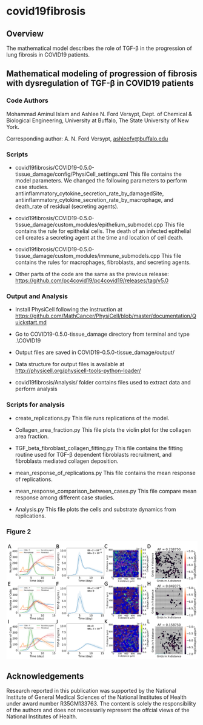 # covid19fibrosis

## Overview 
The mathematical model describes the role of TGF-β in the progression of lung fibrosis in COVID19 patients.

## Mathematical modeling of progression of fibrosis with dysregulation of TGF-β in COVID19 patients

### Code Authors
Mohammad Aminul Islam and Ashlee N. Ford Versypt, 
Dept. of Chemical & Biological Engineering,
University at Buffalo, The State University of New York.

Corresponding author: A. N. Ford Versypt, ashleefv@buffalo.edu

### Scripts

* covid19fibrosis/COVID19-0.5.0-tissue_damage/config/PhysiCell_settings.xml
This file contains the model parameters. We changed the following parameters to perform case studies.
antiinflammatory_cytokine_secretion_rate_by_damagedSite, antiinflammatory_cytokine_secretion_rate_by_macrophage, and death_rate of residual (secreting agents).

* covid19fibrosis/COVID19-0.5.0-tissue_damage/custom_modules/epithelium_submodel.cpp This file contains the rule for epithelial cells. The death of an infected epithelial cell creates a secreting agent at the time and location of cell death.

* covid19fibrosis/COVID19-0.5.0-tissue_damage/custom_modules/immune_submodels.cpp This file contains the rules for macrophages, fibroblasts, and secreting agents.

* Other parts of the code are the same as the previous release: https://github.com/pc4covid19/pc4covid19/releases/tag/v5.0

### Output and Analysis
* Install PhysiCell following the instruction at https://github.com/MathCancer/PhysiCell/blob/master/documentation/Quickstart.md 

* Go to COVID19-0.5.0-tissue_damage directory from terminal and type .\COVID19

* Output files are saved in COVID19-0.5.0-tissue_damage/output/

* Data structure for output files is available at http://physicell.org/physicell-tools-python-loader/ 

* covid19fibrosis/Analysis/ folder contains files used to extract data and perform analysis

### Scripts for analysis

* create_replications.py This file runs replications of the model.

* Collagen_area_fraction.py This file plots the violin plot for the collagen area fraction.

* TGF_beta_fibroblast_collagen_fitting.py This file contains the fitting routine used for TGF-β dependent fibroblasts recruitment, and fibroblasts mediated collagen deposition.

* mean_response_of_replications.py This file contains the mean response of replications.

* mean_response_comparison_between_cases.py This file compare mean response among different case studies.

* Analysis.py This file plots the cells and substrate dynamics from replications.

### Figure 2
![Figure 2](/Figures/Fig2.png)

## Acknowledgements
Research reported in this publication was supported by the National Institute of General Medical Sciences of the National Institutes of Health under award number R35GM133763. The content is solely the responsibility of the authors and does not necessarily represent the offcial views of the National Institutes of Health.
